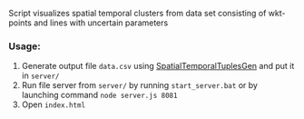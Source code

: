 Script visualizes spatial temporal clusters from data set consisting of wkt- points and lines with uncertain parameters 

### **Usage:**

1. Generate output file `data.csv` using [SpatialTemporalTuplesGen](https://github.com/vadimkorr/SpatialTemporalTuplesGen) and put it in `server/`
1. Run file server from `server/` by running `start_server.bat` or by launching command `node server.js 8081`
1. Open `index.html`

